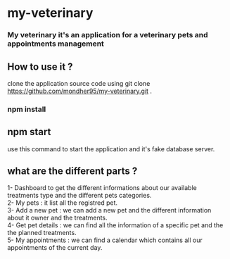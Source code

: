 # my-veterinary
### My veterinary it's an application for a veterinary pets and appointments management
## How to use it ? 
clone the application source code using git clone https://github.com/mondher95/my-veterinary.git .  
### npm install 
## npm start 
use this command to start the application and it's fake database server.
## what are the different parts ? 
1- Dashboard to get the different informations about our available treatments type and the different pets categories.  
2- My pets : it list all the registred pet.  
3- Add a new pet : we can add a new pet and the different information about it owner and the treatments.  
4- Get pet details : we can find all the information of a specific pet and the the planned treatments.  
5- My appointments : we can find a calendar which contains all our appointments of the current day.  
